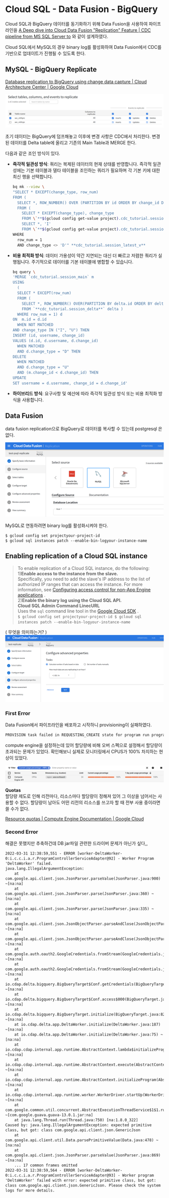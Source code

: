 # Cloud SQL - Data Fusion - BigQuery

Cloud SQL과 BigQuery 데이터를 동기화하기 위해 Data Fusion을 사용하여 파이프라인을 [A Deep dive into Cloud Data Fusion "Replication" Feature | CDC pipeline from MS SQL Server to](https://blog.searce.com/a-deep-dive-into-cloud-data-fusion-replication-feature-cdc-pipeline-from-ms-sql-server-to-5534ef58f074)
와 같이 설계하였다.

Cloud SQL에서 MySQL의 경우 binary log를 활성화하여 Data Fusion에서 CDC를 기반으로 업데이트가 진행될 수 있도록 한다.

## MySQL - BigQuery Replicate

[Database replication to BigQuery using change data capture | Cloud Architecture Center | Google Cloud](https://cloud.google.com/architecture/database-replication-to-bigquery-using-change-data-capture)

![Untitled](Untitled.png)

초기 데이터는 BigQuery에 덤프해놓고 이후에 변경 사항은 CDC에서 처리한다. 변경된 데이터를 Delta table에 올리고 기존의 Main Table과 MERGE 한다.

다음과 같은 조인 방식이 있다.

- **즉각적 일관성 방식**: 쿼리는 복제된 데이터의 현재 상태를 반영합니다. 즉각적 일관성에는 기본 테이블과 델타 테이블을 조인하는 쿼리가 필요하며 각 기본 키에 대한 최신 행을 선택합니다.
    
    ```bash
    bq mk --view \
    "SELECT * EXCEPT(change_type, row_num)
    FROM (
      SELECT *, ROW_NUMBER() OVER (PARTITION BY id ORDER BY change_id DESC) AS row_num
      FROM (
        SELECT * EXCEPT(change_type), change_type
        FROM \`**$(gcloud config get-value project).cdc_tutorial.session_delta**\` UNION ALL
        SELECT *, 'I'
        FROM \`**$(gcloud config get-value project).cdc_tutorial.session_main\**`))
    WHERE
      row_num = 1
      AND change_type <> 'D'" **cdc_tutorial.session_latest_v**
    ```
    
- **비용 최적화 방식**: 데이터 가용성이 약간 지연되는 대신 더 빠르고 저렴한 쿼리가 실행됩니다. 주기적으로 데이터를 기본 테이블에 병합할 수 있습니다.
    
    ```bash
    bq query \
    'MERGE `cdc_tutorial.session_main` m
    USING
      (
      SELECT * EXCEPT(row_num)
      FROM (
        SELECT *, ROW_NUMBER() OVER(PARTITION BY delta.id ORDER BY delta.change_id DESC) AS row_num
        FROM `**cdc_tutorial.session_delta**` delta )
      WHERE row_num = 1) d
    ON  m.id = d.id
      WHEN NOT MATCHED
    AND change_type IN ("I", "U") THEN
    INSERT (id, username, change_id)
    VALUES (d.id, d.username, d.change_id)
      WHEN MATCHED
      AND d.change_type = "D" THEN
    DELETE
      WHEN MATCHED
      AND d.change_type = "U"
      AND (m.change_id < d.change_id) THEN
    UPDATE
    SET username = d.username, change_id = d.change_id'
    ```
    
- **하이브리드 방식**: 요구사항 및 예산에 따라 즉각적 일관성 방식 또는 비용 최적화 방식을 사용합니다.

## Data Fusion
data fusion replication으로 BigQuery로 데이터를 복사할 수 있는데 postgresql 은 없다. 

![Untitled](Untitled%201.png)

MySQL로 연동하려면 binary log를 활성화시켜야 한다.

```
$ gcloud config set projectyour-project-id
$ gcloud sql instances patch --enable-bin-logyour-instance-name
```

## Enabling replication of a Cloud SQL instance

> To enable replication of a Cloud SQL instance, do the following:  
1)**Enable access to the instance from the slave.**  
    Specifically, you need to add the slave's IP address to the list of authorized IP ranges that can access the instance. For more information, see [Configuring access control for non-App Engine applications](https://download.huihoo.com/google/gdgdevkit/DVD1/developers.google.com/cloud-sql/docs/access_control.html#appaccess) .   
2)**Enable the binary log using the Cloud SQL API.**  
    **Cloud SQL Admin Command LinecURL**  
    Uses the `sql` command line tool in the [Google Cloud SDK](https://download.huihoo.com/google/gdgdevkit/DVD1/developers.google.com/cloud/sdk/index.html) .  
    ```
    $ gcloud config set projectyour-project-id
    $ gcloud sql instances patch --enable-bin-logyour-instance-name
    ```  
 
( 무엇을 의미하는거? )
![Untitled](Untitled%202.png)

### First Error
Data Fusion에서 파이프라인을 배포하고 시작하니 provisioning이 실패하였다.   

```bash
PROVISION task failed in REQUESTING_CREATE state for program run program_run:default.test-2.-SNAPSHOT.worker.DeltaWorker.f10567d8-b0e7-11ec-a3f1-42bae283f4a8 due to Dataproc operation failure: INVALID_ARGUMENT: Insufficient 'CPUS' quota. Requested 1.0, available 0.0..

```  
compute engine을 설정하는데 있어 할당량에 비해 오버 스펙으로 설정해서 할당량이 초과되는 문제가 있었다. 확인해보니 실제로 모니터링에서 CPUS가 100% 차지하는 현상이 있었다.

![Untitled](Untitled%2011.png)


**Quotas**  
할당량 제도로 인해 리전마다, 리소스마다 할당량이 정해져 있어 그 이상을 넘어서는 사용할 수 없다. 할당량이 남아도 어떤 리전의 리소스를 쓰고자 할 때 전부 사용 중이라면 쓸 수가 없다. 

[Resource quotas | Compute Engine Documentation | Google Cloud](https://cloud.google.com/compute/quotas#gcloud)

### Second Error
해결은 못했지만 추축하건데 DB jar파일 관련한 드라이버 문제가 아닌가 싶다,,

```
2022-03-31 12:38:59,551 - ERROR [worker-DeltaWorker-0:i.c.c.i.a.r.ProgramControllerServiceAdapter@92] - Worker Program 'DeltaWorker' failed.
java.lang.IllegalArgumentException:
	at com.google.api.client.json.JsonParser.parseValue(JsonParser.java:900) ~[na:na]
	at com.google.api.client.json.JsonParser.parse(JsonParser.java:360) ~[na:na]
	at com.google.api.client.json.JsonParser.parse(JsonParser.java:335) ~[na:na]
	at com.google.api.client.json.JsonObjectParser.parseAndClose(JsonObjectParser.java:79) ~[na:na]
	at com.google.api.client.json.JsonObjectParser.parseAndClose(JsonObjectParser.java:73) ~[na:na]
	at com.google.auth.oauth2.GoogleCredentials.fromStream(GoogleCredentials.java:157) ~[na:na]
	at com.google.auth.oauth2.GoogleCredentials.fromStream(GoogleCredentials.java:134) ~[na:na]
	at io.cdap.delta.bigquery.BigQueryTarget$Conf.getCredentials(BigQueryTarget.java:277) ~[na:na]
	at io.cdap.delta.bigquery.BigQueryTarget$Conf.access$000(BigQueryTarget.java:184) ~[na:na]
	at io.cdap.delta.bigquery.BigQueryTarget.initialize(BigQueryTarget.java:82) ~[na:na]
	at io.cdap.delta.app.DeltaWorker.initialize(DeltaWorker.java:187) ~[na:na]
	at io.cdap.delta.app.DeltaWorker.initialize(DeltaWorker.java:75) ~[na:na]
	at io.cdap.cdap.internal.app.runtime.AbstractContext.lambda$initializeProgram$6(AbstractContext.java:602) ~[na:na]
	at io.cdap.cdap.internal.app.runtime.AbstractContext.execute(AbstractContext.java:562) ~[na:na]
	at io.cdap.cdap.internal.app.runtime.AbstractContext.initializeProgram(AbstractContext.java:599) ~[na:na]
	at io.cdap.cdap.internal.app.runtime.worker.WorkerDriver.startUp(WorkerDriver.java:77) ~[na:na]
	at com.google.common.util.concurrent.AbstractExecutionThreadService$1$1.run(AbstractExecutionThreadService.java:47) ~[com.google.guava.guava-13.0.1.jar:na]
	at java.lang.Thread.run(Thread.java:750) [na:1.8.0_322]
Caused by: java.lang.IllegalArgumentException: expected primitive class, but got: class com.google.api.client.json.GenericJson
	at com.google.api.client.util.Data.parsePrimitiveValue(Data.java:478) ~[na:na]
	at com.google.api.client.json.JsonParser.parseValue(JsonParser.java:869) ~[na:na]
	... 17 common frames omitted
2022-03-31 12:38:59,564 - ERROR [worker-DeltaWorker-0:i.c.c.i.a.r.ProgramControllerServiceAdapter@93] - Worker program 'DeltaWorker' failed with error: expected primitive class, but got: class com.google.api.client.json.GenericJson. Please check the system logs for more details.
```